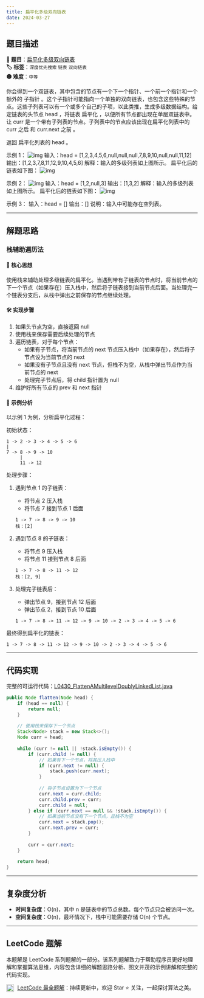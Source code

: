 ```yaml
---
title: 扁平化多级双向链表
date: 2024-03-27
---
```


## 题目描述

**🔗 题目**：[扁平化多级双向链表](https://leetcode.cn/problems/flatten-a-multilevel-doubly-linked-list/description/)  
**🏷️ 标签**：`深度优先搜索` `链表` `双向链表`  
**🟡 难度**：`中等`  

你会得到一个双链表，其中包含的节点有一个下一个指针、一个前一个指针和一个额外的 子指针 。这个子指针可能指向一个单独的双向链表，也包含这些特殊的节点。这些子列表可以有一个或多个自己的子项，以此类推，生成多级数据结构。给定链表的头节点 head ，将链表 扁平化 ，以便所有节点都出现在单层双链表中。让 curr 是一个带有子列表的节点。子列表中的节点应该出现在扁平化列表中的 curr 之后 和 curr.next 之前 。

返回 扁平化列表的 head 。

示例 1：
![img](https://assets.leetcode.com/uploads/2021/11/09/flatten11.jpg)
输入：head = [1,2,3,4,5,6,null,null,null,7,8,9,10,null,null,11,12]
输出：[1,2,3,7,8,11,12,9,10,4,5,6]
解释：输入的多级列表如上图所示。
扁平化后的链表如下图：
![img](https://assets.leetcode.com/uploads/2021/11/09/flatten12.jpg)

示例 2：
![img](https://assets.leetcode.com/uploads/2021/11/09/flatten2.1jpg)
输入：head = [1,2,null,3]
输出：[1,3,2]
解释：输入的多级列表如上图所示。
扁平化后的链表如下图：
![img](https://assets.leetcode.com/uploads/2021/11/24/list.jpg)

示例 3：
输入：head = []
输出：[]
说明：输入中可能存在空列表。

---

## 解题思路

### 栈辅助遍历法

#### 📝 核心思想
使用栈来辅助处理多级链表的扁平化。当遇到带有子链表的节点时，将当前节点的下一个节点（如果存在）压入栈中，然后将子链表接到当前节点后面。当处理完一个链表分支后，从栈中弹出之前保存的节点继续处理。

#### 🛠️ 实现步骤
1. 如果头节点为空，直接返回 null
2. 使用栈来保存需要后续处理的节点
3. 遍历链表，对于每个节点：
   - 如果有子节点，将当前节点的 next 节点压入栈中（如果存在），然后将子节点设为当前节点的 next
   - 如果没有子节点且没有 next 节点，但栈不为空，从栈中弹出节点作为当前节点的 next
   - 处理完子节点后，将 child 指针置为 null
4. 维护好所有节点的 prev 和 next 指针

#### 🧩 示例分析
以示例 1 为例，分析扁平化过程：

初始状态：
```
1 -> 2 -> 3 -> 4 -> 5 -> 6
|
7 -> 8 -> 9 -> 10
     |
     11 -> 12
```

处理步骤：
1. 遇到节点 1 的子链表：
   - 将节点 2 压入栈
   - 将节点 7 接到节点 1 后面
   ```
   1 -> 7 -> 8 -> 9 -> 10
   栈：[2]
   ```

2. 遇到节点 8 的子链表：
   - 将节点 9 压入栈
   - 将节点 11 接到节点 8 后面
   ```
   1 -> 7 -> 8 -> 11 -> 12
   栈：[2, 9]
   ```

3. 处理完子链表后：
   - 弹出节点 9，接到节点 12 后面
   - 弹出节点 2，接到节点 10 后面
   ```
   1 -> 7 -> 8 -> 11 -> 12 -> 9 -> 10 -> 2 -> 3 -> 4 -> 5 -> 6
   ```

最终得到扁平化的链表：
```
1 -> 7 -> 8 -> 11 -> 12 -> 9 -> 10 -> 2 -> 3 -> 4 -> 5 -> 6
```

---

## 代码实现

完整的可运行代码：[L0430_FlattenAMultilevelDoublyLinkedList.java](../src/main/java/L0430_FlattenAMultilevelDoublyLinkedList.java)

```java
public Node flatten(Node head) {
    if (head == null) {
        return null;
    }
    
    // 使用栈来保存下一个节点
    Stack<Node> stack = new Stack<>();
    Node curr = head;
    
    while (curr != null || !stack.isEmpty()) {
        if (curr.child != null) {
            // 如果有下一个节点，将其压入栈中
            if (curr.next != null) {
                stack.push(curr.next);
            }
            
            // 将子节点设置为下一个节点
            curr.next = curr.child;
            curr.child.prev = curr;
            curr.child = null;
        } else if (curr.next == null && !stack.isEmpty()) {
            // 如果当前节点没有下一个节点，且栈不为空
            curr.next = stack.pop();
            curr.next.prev = curr;
        }
        
        curr = curr.next;
    }
    
    return head;
}
```

---

## 复杂度分析

- **时间复杂度**：O(n)，其中 n 是链表中的节点总数。每个节点只会被访问一次。
- **空间复杂度**：O(n)，最坏情况下，栈中可能需要存储 O(n) 个节点。

---

## LeetCode 题解

本题解是 LeetCode 系列题解的一部分。该系列题解致力于帮助程序员更好地理解和掌握算法思维，内容包含详细的解题思路分析、图文并茂的示例讲解和完整的代码实现。

<img src="https://github.githubassets.com/images/modules/logos_page/GitHub-Mark.png" alt="GitHub" width="20" style="vertical-align: middle; margin-right: 5px"> [LeetCode 最全题解](https://github.com/LjyYano/LeetCode)：持续更新中，欢迎 Star ⭐️ 关注，一起探讨算法之美。